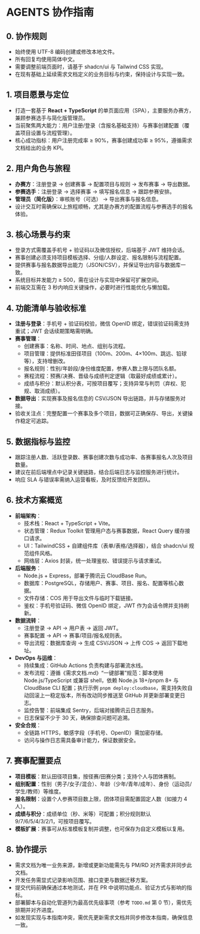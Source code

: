 # AGENTS 协作指南

## 0. 协作规则
- 始终使用 UTF-8 编码创建或修改本地文件。
- 所有回复均使用简体中文。
- 需要调整前端页面时，请基于 shadcn/ui 与 Tailwind CSS 实现。
- 在现有基础上延续需求文档定义的业务目标与约束，保持设计与实现一致。

## 1. 项目愿景与定位
- 打造一套基于 **React + TypeScript** 的单页面应用（SPA），主要服务办赛方，兼顾参赛选手与简化版管理员。
- 当前聚焦两大能力：用户注册/登录（含报名基础支持）与赛事创建配置（覆盖项目设置与流程管理）。
- 核心成功指标：用户注册完成率 ≥ 90%，赛事创建成功率 ≥ 95%，遵循需求文档给出的业务 KPI。

## 2. 用户角色与旅程
- **办赛方**：注册登录 → 创建赛事 → 配置项目与规则 → 发布赛事 → 导出数据。
- **参赛选手**：注册登录 → 选择赛事 → 填写报名信息 → 跟踪参赛安排。
- **管理员（简化版）**：审核账号（可选） → 导出赛事与报名信息。
- 设计交互时需确保以上旅程顺畅，尤其是办赛方的配置流程与参赛选手的报名体验。

## 3. 核心场景与约束
- 登录方式需覆盖手机号 + 验证码以及微信授权，后端基于 JWT 维持会话。
- 赛事创建必须支持项目模板选择、分组/人群设定、报名限制与流程配置。
- 提供赛事与报名数据导出能力（JSON/CSV），并保证导出内容与数据库一致。
- 系统目标并发能力 ≥ 500，需在设计与实现中保留可扩展空间。
- 前端交互需在 3 秒内响应关键操作，必要时进行性能优化与懒加载。

## 4. 功能清单与验收标准
- **注册与登录**：手机号 + 验证码校验，微信 OpenID 绑定，错误验证码需支持重试；JWT 会话续期策略需明确。
- **赛事管理**：
  - 创建赛事：名称、时间、地点、组别与流程。
  - 项目管理：提供标准田径项目（100m、200m、4×100m、跳远、铅球等），支持增删改。
  - 报名规则：性别/年龄段/身份维度配置，参赛人数上限与团队名额。
  - 赛程流程：预赛/决赛、晋级与成绩判定逻辑（取最好成绩或累计）。
  - 成绩与积分：默认积分表，可按项目覆写；支持异常与判罚（弃权、犯规、取消成绩）。
- **数据导出**：实现赛事及报名信息的 CSV/JSON 导出链路，并与存储服务对接。
- 验收关注点：完整配置一个赛事及多个项目，数据可正确保存、导出，关键操作稳定可追踪。

## 5. 数据指标与监控
- 跟踪注册人数、活跃登录数、赛事创建次数与成功率、各赛事报名人次及项目数量。
- 建议在前后端埋点中记录关键链路，结合后端日志与监控服务进行统计。
- 响应 SLA 与错误率需纳入运营看板，及时反馈给开发团队。

## 6. 技术方案概览
- **前端架构**：
  - 技术栈：React + TypeScript + Vite。
  - 状态管理：Redux Toolkit 管理用户态与赛事数据，React Query 缓存接口请求。
  - UI：TailwindCSS + 自建组件库（表单/表格/选择器），结合 shadcn/ui 规范组件风格。
  - 网络层：Axios 封装，统一处理鉴权、错误提示与请求重试。
- **后端服务**：
  - Node.js + Express，部署于腾讯云 CloudBase Run。
  - 数据库：PostgreSQL，存储用户、赛事、项目、报名、配置等核心数据。
  - 文件存储：COS 用于导出文件与临时下载链接。
  - 鉴权：手机号验证码、微信 OpenID 绑定，JWT 作为会话令牌并支持刷新。
- **数据流转**：
  - 注册登录 → API → 用户表 → 返回 JWT。
  - 赛事配置 → API → 赛事/项目/报名规则表。
  - 导出流程：数据库查询 → 生成 CSV/JSON → 上传 COS → 返回下载地址。
- **DevOps 与运维**：
  - 持续集成：GitHub Actions 负责构建与部署流水线。
  - 发布流程：遵循《需求文档.md》“一键部署”规范：脚本使用 Node.js/TypeScript 或兼容 shell，依赖 Node.js 18+/pnpm 8+ 与 CloudBase CLI 配置；执行示例 `pnpm deploy:cloudbase`，需支持失败自动回滚上一稳定版本，所有改动同步推送至 GitHub 并更新部署变更日志。
  - 监控告警：前端集成 Sentry，后端对接腾讯云日志服务。
  - 日志保留不少于 30 天，确保排查问题可追溯。
- **安全合规**：
  - 全链路 HTTPS，敏感字段（手机号、OpenID）需加密存储。
  - 访问与操作日志需具备审计能力，保证数据安全。

## 7. 赛事配置要点
- **项目模板**：默认田径项目集，按径赛/田赛分类；支持个人与团体赛制。
- **组别配置**：性别（男子/女子/混合）、年龄（少年/青年/成年）、身份（运动员/学生/教师）等维度。
- **报名限制**：设置个人参赛项目数上限，团体项目需配置固定人数（如接力 4 人）。
- **成绩与积分**：成绩单位（秒、米等）可配置；积分规则默认 9/7/6/5/4/3/2/1，可按项目覆写。
- **模板扩展**：赛事可从标准模板复制并调整，也可保存为自定义模板以复用。

## 8. 协作提示
- 需求文档为唯一业务来源，新增或更新功能需先与 PM/RD 对齐需求并同步此文档。
- 开发任务需显式记录影响范围、接口变更与数据迁移方案。
- 提交代码前确保通过本地测试，并在 PR 中说明功能点、验证方式与影响的指标。
- 部署脚本与自动化管道列为最高优先级事项（参考 `TODO.md` 第 0 节），需优先排期并对齐进度。
- 如发现实现与本指南冲突，需优先更新需求文档并同步修改本指南，确保信息一致。

